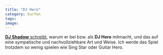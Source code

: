```yaml
---
title: "DJ Hero"
category: Surfen
tags: 
image: 
---
```


[**DJ Shadow** schreibt](http://www.djshadow.com/news/article/137), warum er bei bzw. als **DJ Hero** mitmacht, und das auf eine sympatische und nachvollziehbare Art und Weise. Ich werde das Spiel trotzdem so wenig spielen wie Sing Star oder Guitar Hero.